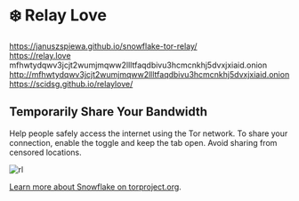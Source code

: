 # ❄️ Relay Love
https://januszspiewa.github.io/snowflake-tor-relay/
<br>
https://relay.love
<br>
mfhwtydqwv3jcjt2wumjmqww2llltfaqdbivu3hcmcnkhj5dvxjxiaid.onion
<br>
http://mfhwtydqwv3jcjt2wumjmqww2llltfaqdbivu3hcmcnkhj5dvxjxiaid.onion
<br>
https://scidsg.github.io/relaylove/

## Temporarily Share Your Bandwidth
Help people safely access the internet using the Tor network. To share your connection, enable the toggle and keep the tab open. Avoid sharing from censored locations.

![rl](https://user-images.githubusercontent.com/28545431/216750638-406fb29b-0474-4516-a82b-c06dd06c5e5a.png)

[Learn more about Snowflake on torproject.org](https://snowflake.torproject.org/).
